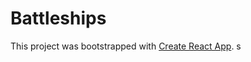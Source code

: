 # Battleships

This project was bootstrapped with [Create React App](https://github.com/facebookincubator/create-react-app).
s